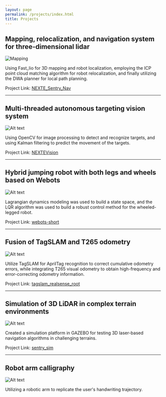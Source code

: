 ```yaml
---
layout: page
permalink: /projects/index.html
title: Projects
---
```


## Mapping, relocalization, and navigation system for three-dimensional lidar

<!-- ![Alt text](projects/project_images/robot_navigation.gif) -->

<img src="https://66lau.github.io/projects/project_images/robot_navigation.gif" alt="Mapping">

Using Fast_lio for 3D mapping and robot localization, employing the ICP point cloud matching algorithm for robot relocalization, and finally utilizing the DWA planner for local path planning.

Project Link: [NEXTE_Sentry_Nav](https://github.com/66Lau/NEXTE_Sentry_Nav)

---

## Multi-threaded autonomous targeting vision system

![Alt text](projects/project_images/automatic_aiming.gif)

Using OpenCV for image processing to detect and recognize targets, and using Kalman filtering to predict the movement of the targets.

Project Link: [NEXTEVision](https://github.com/66Lau/NEXTEVision)

---

## Hybrid jumping robot with both legs and wheels based on Webots

![Alt text](projects/project_images/hybrid-robot-webots.gif)

Lagrangian dynamics modeling was used to build a state space, and the LQR algorithm was used to build a robust control method for the wheeled-legged robot.

Project Link: [webots-short](https://github.com/66Lau/webots-short)

---

## Fusion of TagSLAM and T265 odometry

![Alt text](projects/project_images/tagslam_fusion.gif)

Utilize TagSLAM for AprilTag recognition to correct cumulative odometry errors, while integrating T265 visual odometry to obtain high-frequency and error-correcting odometry information.

Project Link: [tagslam_realsense_root](https://github.com/66Lau/tagslam_realsense_root)

---

## Simulation of 3D LiDAR in complex terrain environments



![Alt text](projects/project_images/simu_3D_lidar.gif)

Created a simulation platform in GAZEBO for testing 3D laser-based navigation algorithms in challenging terrains.

Project Link: [sentry_sim](https://github.com/66Lau/sentry_sim)

---

## Robot arm calligraphy

![Alt text](projects/project_images/robot_arm_calligraphy.gif)

Utilizing a robotic arm to replicate the user's handwriting trajectory.





